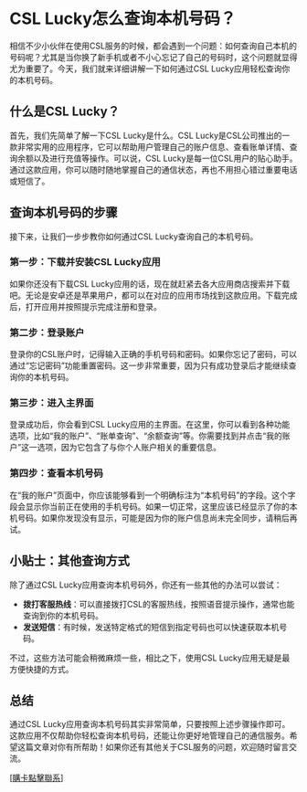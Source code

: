 # CSL Lucky怎么查询本机号码？

相信不少小伙伴在使用CSL服务的时候，都会遇到一个问题：如何查询自己本机的号码呢？尤其是当你换了新手机或者不小心忘记了自己的号码时，这个问题就显得尤为重要了。今天，我们就来详细讲解一下如何通过CSL Lucky应用轻松查询你的本机号码。

## 什么是CSL Lucky？

首先，我们先简单了解一下CSL Lucky是什么。CSL Lucky是CSL公司推出的一款非常实用的应用程序，它可以帮助用户管理自己的账户信息、查看账单详情、查询余额以及进行充值等操作。可以说，CSL Lucky是每一位CSL用户的贴心助手。通过这款应用，你可以随时随地掌握自己的通信状态，再也不用担心错过重要电话或短信了。

## 查询本机号码的步骤

接下来，让我们一步步教你如何通过CSL Lucky查询自己的本机号码。

### 第一步：下载并安装CSL Lucky应用

如果你还没有下载CSL Lucky应用的话，现在就赶紧去各大应用商店搜索并下载吧。无论是安卓还是苹果用户，都可以在对应的应用市场找到这款应用。下载完成后，打开应用并按照提示完成注册和登录。

### 第二步：登录账户

登录你的CSL账户时，记得输入正确的手机号码和密码。如果你忘记了密码，可以通过“忘记密码”功能重置密码。这一步非常重要，因为只有成功登录后才能继续查询你的本机号码。

### 第三步：进入主界面

登录成功后，你会看到CSL Lucky应用的主界面。在这里，你可以看到各种功能选项，比如“我的账户”、“账单查询”、“余额查询”等。你需要找到并点击“我的账户”这一选项，因为它包含了与你个人账户相关的重要信息。

### 第四步：查看本机号码

在“我的账户”页面中，你应该能够看到一个明确标注为“本机号码”的字段。这个字段会显示你当前正在使用的手机号码。如果一切正常，这里应该已经显示了你的本机号码。如果你发现没有显示，可能是因为你的账户信息尚未完全同步，请稍后再试。

## 小贴士：其他查询方式

除了通过CSL Lucky应用查询本机号码外，你还有一些其他的办法可以尝试：

- **拨打客服热线**：可以直接拨打CSL的客服热线，按照语音提示操作，通常也能查询到你的本机号码。
- **发送短信**：有时候，发送特定格式的短信到指定号码也可以快速获取本机号码。
  
不过，这些方法可能会稍微麻烦一些，相比之下，使用CSL Lucky应用无疑是最方便快捷的方式。

## 总结

通过CSL Lucky应用查询本机号码其实非常简单，只要按照上述步骤操作即可。这款应用不仅帮助你轻松查询本机号码，还能让你更好地管理自己的通信服务。希望这篇文章对你有所帮助！如果你还有其他关于CSL服务的问题，欢迎随时留言交流。

[[購卡點擊聯系](https://t.me/s/esim1088)]
